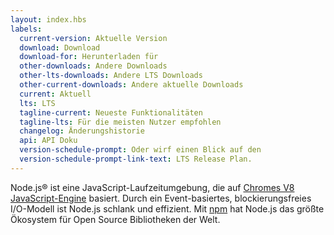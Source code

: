 ```yaml
---
layout: index.hbs
labels:
  current-version: Aktuelle Version
  download: Download
  download-for: Herunterladen für
  other-downloads: Andere Downloads
  other-lts-downloads: Andere LTS Downloads
  other-current-downloads: Andere aktuelle Downloads
  current: Aktuell
  lts: LTS
  tagline-current: Neueste Funktionalitäten
  tagline-lts: Für die meisten Nutzer empfohlen
  changelog: Änderungshistorie
  api: API Doku
  version-schedule-prompt: Oder wirf einen Blick auf den
  version-schedule-prompt-link-text: LTS Release Plan.
---
```


Node.js® ist eine JavaScript-Laufzeitumgebung, die auf  [Chromes V8 JavaScript-Engine](https://developers.google.com/v8/) basiert.
Durch ein Event-basiertes, blockierungsfreies I/O-Modell ist Node.js schlank und effizient. Mit [npm](https://www.npmjs.com/) hat Node.js das größte Ökosystem für Open Source Bibliotheken der Welt.
